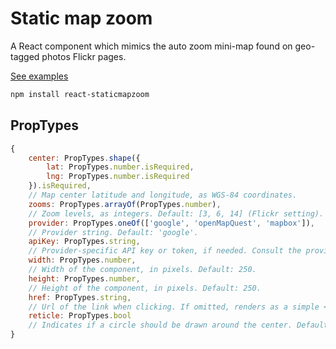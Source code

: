 Static map zoom
===

A React component which mimics the auto zoom mini-map found on geo-tagged photos Flickr pages.

[See examples](http://bbecquet.github.io/react-staticMapZoom/example-es5)

```bash
npm install react-staticmapzoom
```

## PropTypes

```javascript
{
    center: PropTypes.shape({
        lat: PropTypes.number.isRequired,
        lng: PropTypes.number.isRequired
    }).isRequired,
    // Map center latitude and longitude, as WGS-84 coordinates.
    zooms: PropTypes.arrayOf(PropTypes.number),
    // Zoom levels, as integers. Default: [3, 6, 14] (Flickr setting).
    provider: PropTypes.oneOf(['google', 'openMapQuest', 'mapbox']),
    // Provider string. Default: 'google'.
    apiKey: PropTypes.string,
    // Provider-specific API key or token, if needed. Consult the provider's doc.
    width: PropTypes.number,
    // Width of the component, in pixels. Default: 250.
    height: PropTypes.number,
    // Height of the component, in pixels. Default: 250.
    href: PropTypes.string,
    // Url of the link when clicking. If omitted, renders as a simple <div>. Default: none.
    reticle: PropTypes.bool
    // Indicates if a circle should be drawn around the center. Default: false.
}
```
